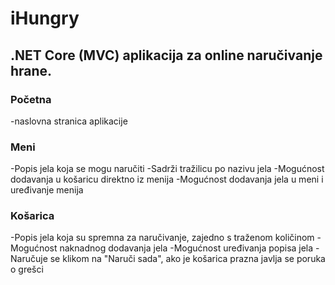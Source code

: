  # iHungry
## .NET Core (MVC) aplikacija za online naručivanje hrane.
### Početna
-naslovna stranica aplikacije
### Meni
-Popis jela koja se mogu naručiti
-Sadrži tražilicu po nazivu jela
-Mogućnost dodavanja u košaricu direktno iz menija
-Mogućnost dodavanja jela u meni i uređivanje menija
### Košarica
-Popis jela koja su spremna za naručivanje, zajedno s traženom količinom
-Mogućnost naknadnog dodavanja jela
-Mogućnost uređivanja popisa jela
-Naručuje se klikom na "Naruči sada", ako je košarica prazna javlja se poruka o grešci
